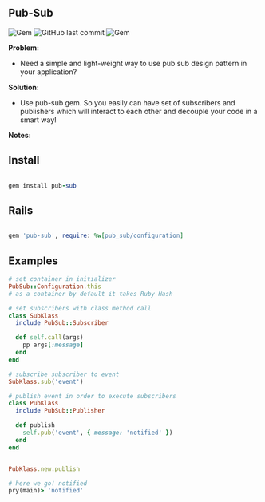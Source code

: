 ## Pub-Sub

![Gem](https://img.shields.io/gem/dt/pub-sub.svg)
![GitHub last commit](https://img.shields.io/github/last-commit/nucleom42/pub-sub.svg)
![Gem](https://img.shields.io/gem/v/pub-sub.svg)

**Problem:**

* Need a simple and light-weight way to use pub sub design pattern in your application?

**Solution:**

* Use pub-sub gem. So you easily can have set of subscribers and publishers which will interact to each other and decouple your code in a smart way!

**Notes:**

## Install

```ruby

gem install pub-sub

```

## Rails

```ruby

gem 'pub-sub', require: %w[pub_sub/configuration]

```

## Examples

```ruby
# set container in initializer
PubSub::Configuration.this
# as a container by default it takes Ruby Hash

# set subscribers with class method call
class SubKlass
  include PubSub::Subscriber

  def self.call(args)
    pp args[:message]
  end
end

# subscribe subscriber to event
SubKlass.sub('event')

# publish event in order to execute subscribers
class PubKlass
  include PubSub::Publisher

  def publish
    self.pub('event', { message: 'notified' })
  end
end


PubKlass.new.publish

# here we go! notified 
pry(main)> 'notified'

```